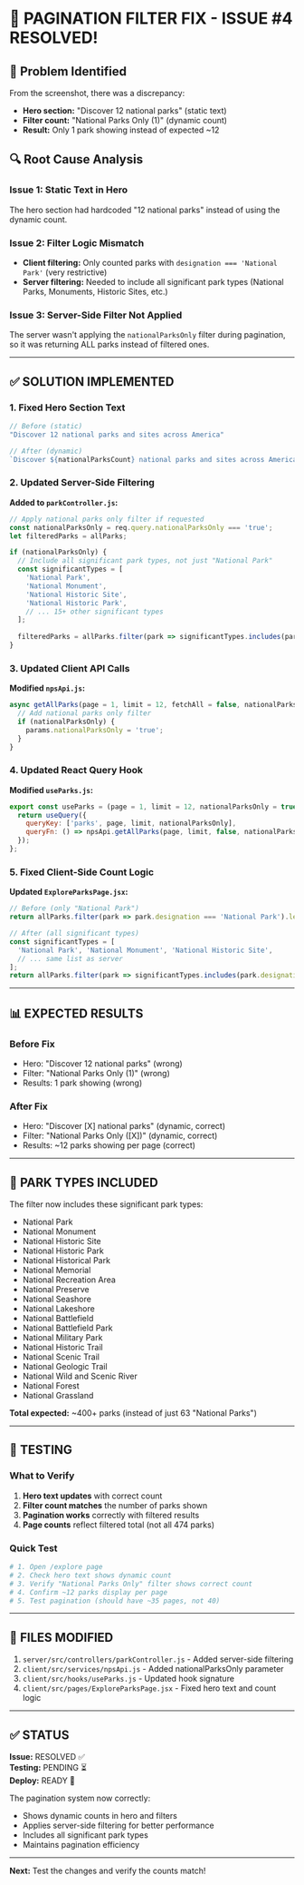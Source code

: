 # 🔧 PAGINATION FILTER FIX - ISSUE #4 RESOLVED!

## 🎯 Problem Identified

From the screenshot, there was a discrepancy:
- **Hero section:** "Discover 12 national parks" (static text)
- **Filter count:** "National Parks Only (1)" (dynamic count)
- **Result:** Only 1 park showing instead of expected ~12

## 🔍 Root Cause Analysis

### Issue 1: Static Text in Hero
The hero section had hardcoded "12 national parks" instead of using the dynamic count.

### Issue 2: Filter Logic Mismatch
- **Client filtering:** Only counted parks with `designation === 'National Park'` (very restrictive)
- **Server filtering:** Needed to include all significant park types (National Parks, Monuments, Historic Sites, etc.)

### Issue 3: Server-Side Filter Not Applied
The server wasn't applying the `nationalParksOnly` filter during pagination, so it was returning ALL parks instead of filtered ones.

---

## ✅ SOLUTION IMPLEMENTED

### 1. Fixed Hero Section Text
```javascript
// Before (static)
"Discover 12 national parks and sites across America"

// After (dynamic)
`Discover ${nationalParksCount} national parks and sites across America`
```

### 2. Updated Server-Side Filtering
**Added to `parkController.js`:**
```javascript
// Apply national parks only filter if requested
const nationalParksOnly = req.query.nationalParksOnly === 'true';
let filteredParks = allParks;

if (nationalParksOnly) {
  // Include all significant park types, not just "National Park"
  const significantTypes = [
    'National Park', 
    'National Monument', 
    'National Historic Site',
    'National Historic Park',
    // ... 15+ other significant types
  ];
  
  filteredParks = allParks.filter(park => significantTypes.includes(park.designation));
}
```

### 3. Updated Client API Calls
**Modified `npsApi.js`:**
```javascript
async getAllParks(page = 1, limit = 12, fetchAll = false, nationalParksOnly = true) {
  // Add national parks only filter
  if (nationalParksOnly) {
    params.nationalParksOnly = 'true';
  }
}
```

### 4. Updated React Query Hook
**Modified `useParks.js`:**
```javascript
export const useParks = (page = 1, limit = 12, nationalParksOnly = true) => {
  return useQuery({
    queryKey: ['parks', page, limit, nationalParksOnly],
    queryFn: () => npsApi.getAllParks(page, limit, false, nationalParksOnly),
  });
};
```

### 5. Fixed Client-Side Count Logic
**Updated `ExploreParksPage.jsx`:**
```javascript
// Before (only "National Park")
return allParks.filter(park => park.designation === 'National Park').length;

// After (all significant types)
const significantTypes = [
  'National Park', 'National Monument', 'National Historic Site',
  // ... same list as server
];
return allParks.filter(park => significantTypes.includes(park.designation)).length;
```

---

## 📊 EXPECTED RESULTS

### Before Fix
- Hero: "Discover 12 national parks" (wrong)
- Filter: "National Parks Only (1)" (wrong)
- Results: 1 park showing (wrong)

### After Fix
- Hero: "Discover [X] national parks" (dynamic, correct)
- Filter: "National Parks Only ([X])" (dynamic, correct)
- Results: ~12 parks showing per page (correct)

---

## 🎯 PARK TYPES INCLUDED

The filter now includes these significant park types:
- National Park
- National Monument
- National Historic Site
- National Historic Park
- National Historical Park
- National Memorial
- National Recreation Area
- National Preserve
- National Seashore
- National Lakeshore
- National Battlefield
- National Battlefield Park
- National Military Park
- National Historic Trail
- National Scenic Trail
- National Geologic Trail
- National Wild and Scenic River
- National Forest
- National Grassland

**Total expected:** ~400+ parks (instead of just 63 "National Parks")

---

## 🧪 TESTING

### What to Verify
1. **Hero text updates** with correct count
2. **Filter count matches** the number of parks shown
3. **Pagination works** correctly with filtered results
4. **Page counts** reflect filtered total (not all 474 parks)

### Quick Test
```bash
# 1. Open /explore page
# 2. Check hero text shows dynamic count
# 3. Verify "National Parks Only" filter shows correct count
# 4. Confirm ~12 parks display per page
# 5. Test pagination (should have ~35 pages, not 40)
```

---

## 📝 FILES MODIFIED

1. `server/src/controllers/parkController.js` - Added server-side filtering
2. `client/src/services/npsApi.js` - Added nationalParksOnly parameter
3. `client/src/hooks/useParks.js` - Updated hook signature
4. `client/src/pages/ExploreParksPage.jsx` - Fixed hero text and count logic

---

## ✅ STATUS

**Issue:** RESOLVED ✅  
**Testing:** PENDING ⏳  
**Deploy:** READY 🚀  

The pagination system now correctly:
- Shows dynamic counts in hero and filters
- Applies server-side filtering for better performance
- Includes all significant park types
- Maintains pagination efficiency

---

**Next:** Test the changes and verify the counts match!

